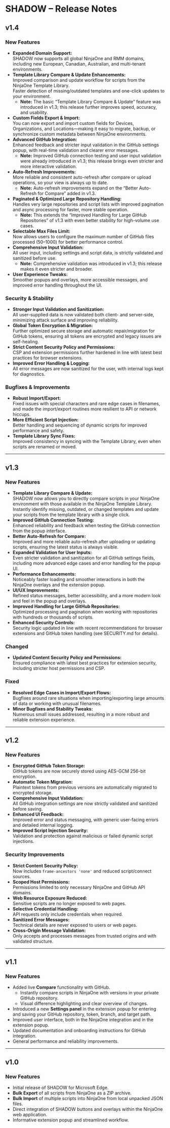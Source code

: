 # SHADOW – Release Notes

## v1.4

### New Features
- **Expanded Domain Support:**  
  SHADOW now supports all global NinjaOne and RMM domains, including new European, Canadian, Australian, and multi-tenant environments.
- **Template Library Compare & Update Enhancements:**  
  Improved comparison and update workflow for scripts from the NinjaOne Template Library.  
  Faster detection of missing/outdated templates and one-click updates to your environment.
  - **Note:** The basic “Template Library Compare & Update” feature was introduced in v1.3; this release further improves speed, accuracy, and usability.
- **Custom Fields Export & Import:**  
  You can now export and import custom fields for Devices, Organizations, and Locations—making it easy to migrate, backup, or synchronize custom metadata between NinjaOne environments.
- **Advanced GitHub Integration:**  
  Enhanced feedback and stricter input validation in the GitHub settings popup, with real-time validation and clearer error messages.
  - **Note:** Improved GitHub connection testing and user input validation were already introduced in v1.3; this release brings even stricter and more interactive validation.
- **Auto-Refresh Improvements:**  
  More reliable and consistent auto-refresh after compare or upload operations, so your view is always up to date.
  - **Note:** Auto-refresh improvements expand on the “Better Auto-Refresh for Compare” added in v1.3.
- **Paginated & Optimized Large Repository Handling:**  
  Handles very large repositories and script lists with improved pagination and async processing for faster, more stable operation.
  - **Note:** This extends the “Improved Handling for Large GitHub Repositories” of v1.3 with even better stability for high-volume use cases.
- **Selectable Max Files Limit:**  
  Now allows users to configure the maximum number of GitHub files processed (50–1000) for better performance control.
- **Comprehensive Input Validation:**  
  All user input, including settings and script data, is strictly validated and sanitized before use.
  - **Note:** Comprehensive validation was introduced in v1.3; this release makes it even stricter and broader.
- **User Experience Tweaks:**  
  Smoother popups and overlays, more accessible messages, and improved error handling throughout the UI.

### Security & Stability
- **Stronger Input Validation and Sanitization:**  
  All user-supplied data is now validated both client- and server-side, minimizing attack surface and improving reliability.
- **Global Token Encryption & Migration:**  
  Further optimized secure storage and automatic repair/migration for GitHub tokens, ensuring all tokens are encrypted and legacy issues are self-healing.
- **Strict Content Security Policy and Permissions:**  
  CSP and extension permissions further hardened in line with latest best practices for browser extensions.
- **Improved Error Handling & Logging:**  
  All error messages are now sanitized for the user, with internal logs kept for diagnostics.

### Bugfixes & Improvements
- **Robust Import/Export:**  
  Fixed issues with special characters and rare edge cases in filenames, and made the import/export routines more resilient to API or network hiccups.
- **More Efficient Script Injection:**  
  Better handling and sequencing of dynamic scripts for improved performance and safety.
- **Template Library Sync Fixes:**  
  Improved consistency in syncing with the Template Library, even when scripts are renamed or moved.

---

## v1.3

### New Features
- **Template Library Compare & Update:**  
  SHADOW now allows you to directly compare scripts in your NinjaOne environment with those available in the NinjaOne Template Library.  
  Instantly identify missing, outdated, or changed templates and update your scripts from the template library with a single click.
- **Improved GitHub Connection Testing:**  
  Enhanced reliability and feedback when testing the GitHub connection from the popup interface.
- **Better Auto-Refresh for Compare:**  
  Improved and more reliable auto-refresh after uploading or updating scripts, ensuring the latest status is always visible.
- **Expanded Validation for User Inputs:**  
  Even stricter validation and sanitization for all GitHub settings fields, including more advanced edge cases and error handling for the popup UI.
- **Performance Enhancements:**  
  Noticeably faster loading and smoother interactions in both the NinjaOne overlays and the extension popup.
- **UI/UX Improvements:**  
  Refined status messages, better accessibility, and a more modern look and feel in the popup and overlays.
- **Improved Handling for Large GitHub Repositories:**  
  Optimized processing and pagination when working with repositories with hundreds or thousands of scripts.
- **Enhanced Security Controls:**  
  Security logic updated in line with recent recommendations for browser extensions and GitHub token handling (see SECURITY.md for details).

### Changed
- **Updated Content Security Policy and Permissions:**  
  Ensured compliance with latest best practices for extension security, including stricter host permissions and CSP.

### Fixed
- **Resolved Edge Cases in Import/Export Flows:**  
  Bugfixes around rare situations when importing/exporting large amounts of data or working with unusual filenames.
- **Minor Bugfixes and Stability Tweaks:**  
  Numerous small issues addressed, resulting in a more robust and reliable extension experience.

---

## v1.2

### New Features
- **Encrypted GitHub Token Storage:**  
  GitHub tokens are now securely stored using AES-GCM 256-bit encryption.
- **Automatic Token Migration:**  
  Plaintext tokens from previous versions are automatically migrated to encrypted storage.
- **Comprehensive Input Validation:**  
  All GitHub integration settings are now strictly validated and sanitized before saving.
- **Enhanced UI Feedback:**  
  Improved error and status messaging, with generic user-facing errors and detailed internal logging.
- **Improved Script Injection Security:**  
  Validation and protection against malicious or failed dynamic script injections.

### Security Improvements
- **Strict Content Security Policy:**  
  Now includes `frame-ancestors 'none'` and reduced script/connect sources.
- **Scoped Host Permissions:**  
  Permissions limited to only necessary NinjaOne and GitHub API domains.
- **Web Resource Exposure Reduced:**  
  Sensitive scripts are no longer exposed to web pages.
- **Selective Credential Handling:**  
  API requests only include credentials when required.
- **Sanitized Error Messages:**  
  Technical details are never exposed to users or web pages.
- **Cross-Origin Message Validation:**  
  Only accepts and processes messages from trusted origins and with validated structure.

---

## v1.1

### New Features
- Added live **Compare** functionality with GitHub.
    - Instantly compare scripts in NinjaOne with versions in your private GitHub repository.
    - Visual difference highlighting and clear overview of changes.
- Introduced a new **Settings panel** in the extension popup for entering and saving your GitHub repository, token, branch, and target path.
- Improved user interface, both in the NinjaOne integration and in the extension popup.
- Updated documentation and onboarding instructions for GitHub integration.
- General performance and reliability improvements.

---

## v1.0

### New Features
- Initial release of SHADOW for Microsoft Edge.
- **Bulk Export** of all scripts from NinjaOne as a ZIP archive.
- **Bulk Import** of multiple scripts into NinjaOne from local unpacked JSON files.
- Direct integration of SHADOW buttons and overlays within the NinjaOne web application.
- Informative extension popup and streamlined workflow.

